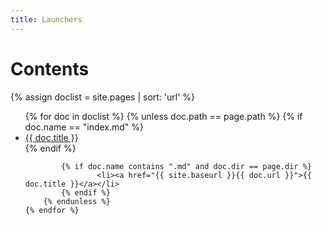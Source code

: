 ```yaml
---
title: Launchers
---
```


# Contents

{% assign doclist = site.pages | sort: 'url' %}
<ul>
    {% for doc in doclist %}
        {% unless doc.path == page.path %}
            {% if doc.name == "index.md" %}
                    <li><a href="{{ site.baseurl }}{{ doc.url }}">{{ doc.title }}</a></li>
            {% endif %}

            {% if doc.name contains ".md" and doc.dir == page.dir %}
                    <li><a href="{{ site.baseurl }}{{ doc.url }}">{{ doc.title }}</a></li>
            {% endif %}
        {% endunless %}
    {% endfor %}
</ul>

